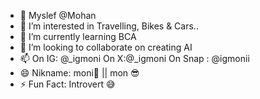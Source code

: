 - 👋 Myslef @Mohan
- 👀 I’m interested in Travelling, Bikes & Cars..
- 🌱 I’m currently learning BCA
- 💞️ I’m looking to collaborate on creating AI
- 📫 On IG: @_igmoni On X:@_igmoni On Snap : @igmonii 
- 😄 Nikname: moni🥤 || mon 😎
- ⚡ Fun Fact: Introvert 😅
